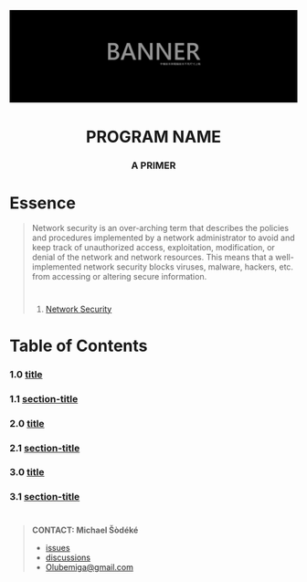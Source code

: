 <!--
[ file: README.md                   ]
====================================[ sec-1: primer ]
- description  :: ..                :
	L1: this .md file contains sections for each mechanic or technique.
	L2: ..
-------------------------------------
- explanation  :: ..                :
	L1: the purpose of this .md file is to provide an overview of
	L2: mechanics used in network security.
====================================[ sec-2: contents ]--> 
![sample-banner](MEDIA/sample-banner-1920x620.jpg)

<h1 align="center"> PROGRAM NAME </h1>
<h3 align="center"> A PRIMER </h2>

# Essence

> Network security is an over-arching term that describes the policies and procedures implemented by a network administrator
> to avoid and keep track of unauthorized access, exploitation, modification, or denial of the network and network resources.
> This means that a well-implemented network security blocks viruses, malware, hackers, etc. from accessing or altering secure
> information.
>
> #
>
> 1. [Network Security](https://www.techopedia.com/definition/24783/network-security)

# Table of Contents

### 1.0 [title](1-mechanics/README.md)

### 1.1 [section-title](1-mechanics/README.md#section-title)

### 2.0 [title](2-applications/README.md)

### 2.1 [section-title](2-applications/README.md#section-title)

### 3.0 [title](3-concepts/README.md)

### 3.1 [section-title](3-concepts/README.md#section-title)

#

> **CONTACT: Michael Šòdéké**
>
> - [issues](https://github.com/MichaelSodeke/tmp--education-repo/issues)
> - [discussions](https://github.com/MichaelSodeke/tmp--education-repo/discussions)
> - Olubemiga@gmail.com

<!--
====================================[ sec-2: END      ]-->
